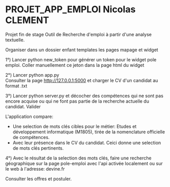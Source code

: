 # PROJET_APP_EMPLOI Nicolas CLEMENT

Projet fin de stage Outil de Recherche d'emploi à partir d'une analyse textuelle.

Organiser dans un dossier enfant templates les pages mapage et widget

1°) Lancer python new_token pour générer un token pour le widget pole emploi. Coller manuellement ce jeton dans la page html du widget

2°) Lancer python app.py  
Consulter la page http://127.0.0.1:5000
et charger le CV d'un candidat au format .txt

3°) Lancer python server.py et décocher des compétences qui ne sont pas encore acquise ou qui ne font pas partie de la recherche actuelle du candidat.
Valider

L'application compare:
- Une selection de mots clés cibles pour le métier: Etudes et développement informatique (M1805), tirée de la nomenclature officielle de compétences.
- Avec leur présence dans le CV du candidat.
Ceici donne une selection de mots clés pertinents.

4°) Avec le résultat de la selection des mots clés, faire une recherche géographique sur la page pole-emploi avec l'api activée localement ou sur le web à l'adresse: devine.fr

Consulter les offres et postuler.
